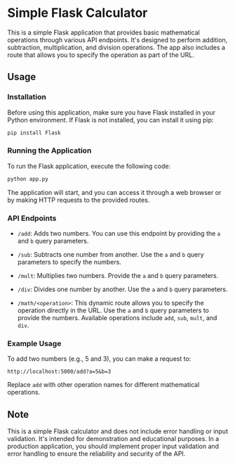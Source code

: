 # Simple Flask Calculator

This is a simple Flask application that provides basic mathematical operations through various API endpoints. It's designed to perform addition, subtraction, multiplication, and division operations. The app also includes a route that allows you to specify the operation as part of the URL.

## Usage

### Installation

Before using this application, make sure you have Flask installed in your Python environment. If Flask is not installed, you can install it using pip:

```bash
pip install Flask
```

### Running the Application

To run the Flask application, execute the following code:

```python
python app.py
```

The application will start, and you can access it through a web browser or by making HTTP requests to the provided routes.

### API Endpoints

- `/add`: Adds two numbers. You can use this endpoint by providing the `a` and `b` query parameters.

- `/sub`: Subtracts one number from another. Use the `a` and `b` query parameters to specify the numbers.

- `/mult`: Multiplies two numbers. Provide the `a` and `b` query parameters.

- `/div`: Divides one number by another. Use the `a` and `b` query parameters.

- `/math/<operation>`: This dynamic route allows you to specify the operation directly in the URL. Use the `a` and `b` query parameters to provide the numbers. Available operations include `add`, `sub`, `mult`, and `div`.

### Example Usage

To add two numbers (e.g., 5 and 3), you can make a request to:

```
http://localhost:5000/add?a=5&b=3
```

Replace `add` with other operation names for different mathematical operations.

## Note

This is a simple Flask calculator and does not include error handling or input validation. It's intended for demonstration and educational purposes. In a production application, you should implement proper input validation and error handling to ensure the reliability and security of the API.
